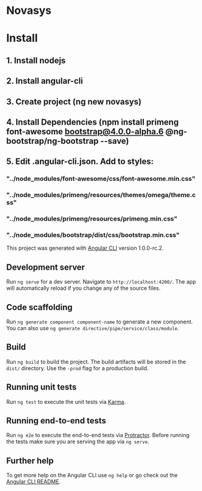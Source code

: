 # Novasys

# Install
## 1. Install nodejs
## 2. Install angular-cli
## 3. Create project (ng new novasys)
## 4. Install Dependencies (npm install primeng font-awesome bootstrap@4.0.0-alpha.6 @ng-bootstrap/ng-bootstrap --save)
## 5. Edit .angular-cli.json. Add to styles:
### "../node_modules/font-awesome/css/font-awesome.min.css"
### "../node_modules/primeng/resources/themes/omega/theme.css"
### "../node_modules/primeng/resources/primeng.min.css"
### "../node_modules/bootstrap/dist/css/bootstrap.min.css" 

This project was generated with [Angular CLI](https://github.com/angular/angular-cli) version 1.0.0-rc.2.

## Development server

Run `ng serve` for a dev server. Navigate to `http://localhost:4200/`. The app will automatically reload if you change any of the source files.

## Code scaffolding

Run `ng generate component component-name` to generate a new component. You can also use `ng generate directive/pipe/service/class/module`.

## Build

Run `ng build` to build the project. The build artifacts will be stored in the `dist/` directory. Use the `-prod` flag for a production build.

## Running unit tests

Run `ng test` to execute the unit tests via [Karma](https://karma-runner.github.io).

## Running end-to-end tests

Run `ng e2e` to execute the end-to-end tests via [Protractor](http://www.protractortest.org/).
Before running the tests make sure you are serving the app via `ng serve`.

## Further help

To get more help on the Angular CLI use `ng help` or go check out the [Angular CLI README](https://github.com/angular/angular-cli/blob/master/README.md).
